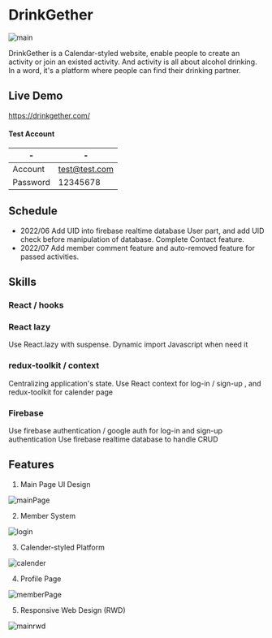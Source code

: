 # DrinkGether


![main](https://user-images.githubusercontent.com/92699251/171172168-3adaca98-bfc1-4d4f-a0dc-149bf8a6eedf.png)


DrinkGether is a Calendar-styled website, enable people to create an activity or join an existed activity. And activity is all about alcohol drinking. In a word, it's a platform where people can find their drinking partner. 

## Live Demo

https://drinkgether.com/

#### Test Account
| - | - |
| -------- | -------- |
| Account | test@test.com |
| Password | 12345678 |


## Schedule
* 2022/06 
Add UID into firebase realtime database User part, and add UID check before manipulation of database. Complete Contact feature.
* 2022/07 
Add member comment feature and auto-removed feature for passed activities. 



## Skills

### React / hooks
 
### React lazy
Use React.lazy with suspense. Dynamic import Javascript when need it

### redux-toolkit / context 
Centralizing application's state.  Use React context for log-in / sign-up , and redux-toolkit for calender page


### Firebase
Use firebase authentication / google auth for log-in and sign-up authentication
Use firebase realtime database to handle CRUD 


## Features
1. Main Page UI Design



![mainPage](https://user-images.githubusercontent.com/92699251/171176569-b468ee1c-1125-4634-97db-cd6ee774b881.gif)


2. Member System



![login](https://user-images.githubusercontent.com/92699251/171172049-57f69634-b380-4c06-88b6-d8c421431a93.gif)

3. Calender-styled Platform



![calender](https://user-images.githubusercontent.com/92699251/171172058-5d1fb33b-aaae-4698-ab29-27447dfe4555.gif)


4. Profile Page



![memberPage](https://user-images.githubusercontent.com/92699251/171178883-0b658d4c-19e4-48f6-9d80-a1cabc9f53b7.gif)


5. Responsive Web Design (RWD)



![mainrwd](https://user-images.githubusercontent.com/92699251/171172026-e7a0a07a-316d-49e4-8da7-54d56854b918.gif)
